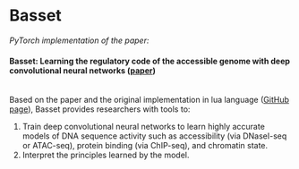 # Basset
_PyTorch implementation of the paper:_
#### Basset: Learning the regulatory code of the accessible genome with deep convolutional neural networks ([paper](https://genome.cshlp.org/content/early/2016/05/03/gr.200535.115.abstract))<br><br>


Based on the paper and the original implementation in lua language ([GitHub page](https://github.com/ljljolinq1010/Basset)), Basset provides researchers with tools to:

1. Train deep convolutional neural networks to learn highly accurate models of DNA sequence activity such as accessibility (via DNaseI-seq or ATAC-seq), protein binding (via ChIP-seq), and chromatin state.
2. Interpret the principles learned by the model.
